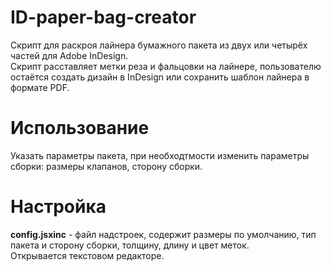 # ID-paper-bag-creator

Скрипт для раскроя лайнера бумажного пакета из двух или четырёх частей для  Adobe InDesign. <br> Скрипт расставляет метки реза и фальцовки на лайнере, пользователю остаётся создать дизайн в InDesign или сохранить шаблон лайнера в формате PDF.






# Использование



Указать параметры пакета, при необходтмости изменить параметры сборки: размеры клапанов, сторону сборки.


# Настройка



**config.jsxinc** - файл надстроек, содержит размеры по умолчанию, тип пакета и сторону сборки, толщину, длину и цвет меток. <br> Открывается текстовом редакторе. 





